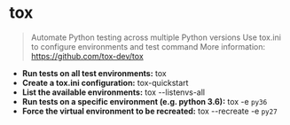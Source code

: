 # tox
> Automate Python testing across multiple Python versions
> Use tox.ini to configure environments and test command
> More information: <https://github.com/tox-dev/tox>
- **Run tests on all test environments:**
tox
- **Create a tox.ini configuration:**
tox-quickstart
- **List the available environments:**
tox --listenvs-all
- **Run tests on a specific environment (e.g. python 3.6):**
tox -e `py36`
- **Force the virtual environment to be recreated:**
tox --recreate -e `py27`
